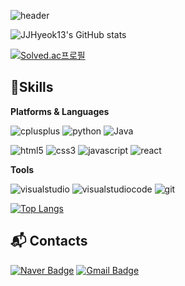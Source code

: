 ![header](https://capsule-render.vercel.app/api?type=venom&color=auto&height=300&section=header&text=JJHyeok13&fontSize=90)

![JJHyeok13's GitHub stats](https://github-readme-stats.vercel.app/api?username=JJHyeok13&show_icons=true&theme=radical)

[![Solved.ac프로필](http://mazassumnida.wtf/api/v2/generate_badge?boj=jjinh0213)](https://solved.ac/jjinh0213)


## 💪Skills

**Platforms & Languages**

![cplusplus](https://img.shields.io/badge/cplusplus-00599C.svg?&style=for-the-badge&logo=cplusplus&logoColor=white)
![python](https://img.shields.io/badge/python-3776AB.svg?&style=for-the-badge&logo=python&logoColor=white)
![Java](https://img.shields.io/badge/Java-007396.svg?&style=for-the-badge&logo=Java&logoColor=white)


![html5](https://img.shields.io/badge/html5-E34F26.svg?&style=for-the-badge&logo=html5&logoColor=white)
![css3](https://img.shields.io/badge/css3-1572B6.svg?&style=for-the-badge&logo=css3&logoColor=white)
![javascript](https://img.shields.io/badge/javascript-F7DF1E.svg?&style=for-the-badge&logo=javascript&logoColor=black)
![react](https://img.shields.io/badge/react-61DAFB.svg?&style=for-the-badge&logo=react&logoColor=black)


**Tools**

![visualstudio](https://img.shields.io/badge/visualstudio-5C2D91.svg?&style=for-the-badge&logo=visualstudio&logoColor=white)
![visualstudiocode](https://img.shields.io/badge/visualstudiocode-007ACC.svg?&style=for-the-badge&logo=visualstudiocode&logoColor=white)
![git](https://img.shields.io/badge/git-F05032.svg?&style=for-the-badge&logo=git&logoColor=white)


[![Top Langs](https://github-readme-stats.vercel.app/api/top-langs/?username=JJHyeok13&layout=compact)](https://github.com/anuraghazra/github-readme-stats)


## 📬 Contacts

[![Naver Badge](https://img.shields.io/badge/Naver-03C75A?style=flat-square&logo=Naver&logoColor=white&link=mailto:jjinh99@naver.com)](mailto:jjinh99@naver.com)
[![Gmail Badge](https://img.shields.io/badge/Gmail-d14836?style=flat-square&logo=Gmail&logoColor=white&link=mailto:jjinh99@gmail.com)](mailto:jjinh99@gmail.com)

